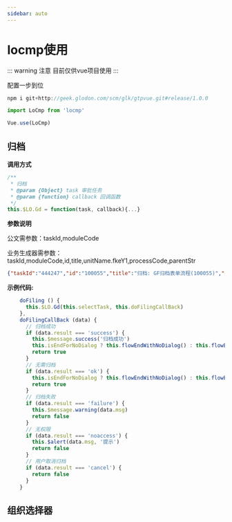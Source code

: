 ```yaml
---
sidebar: auto
---
```


# locmp使用

::: warning 注意
目前仅供vue项目使用
:::

配置一步到位
```js
npm i git+http://geek.glodon.com/scm/glk/gtpvue.git#release/1.0.0

import LoCmp from 'locmp'

Vue.use(LoCmp)
```
## 归档

**调用方式**
```js
/**
 * 归档
 * @param {Object} task 审批任务
 * @param {function} callback 回调函数
 */
this.$LO.Gd = function(task, callback){...}
```
**参数说明**


公文需参数：taskId,moduleCode

业务生成器需参数：taskId,moduleCode,id,title,unitName.fkeY1,processCode,parentStr

```json
{"taskId":"444247","id":"100055","title":"归档: GF归档表单流程(100055)","moduleCode":"GTPOnlineForm.NF20200107032823Module","unitName":"归档","fkeY1":"GTPOnlineForm.NF20200107032823","processCode":"GTPOnlineForm.NF20200107032823Module100001"}
```

**示例代码:**

```js
    doFiling () {
      this.$LO.Gd(this.selectTask, this.doFilingCallBack)
    },
    doFilingCallBack (data) {
      // 归档成功
      if (data.result === 'success') {
        this.$message.success('归档成功')
        this.isEndForNoDialog ? this.flowEndWithNoDialog() : this.flowEnd()
        return true
      }
      // 无需归档
      if (data.result === 'ok') {
        this.isEndForNoDialog ? this.flowEndWithNoDialog() : this.flowEnd()
        return true
      }
      // 归档失败
      if (data.result === 'failure') {
        this.$message.warning(data.msg)
        return false
      }
      // 无权限
      if (data.result === 'noaccess') {
        this.$alert(data.msg, '提示')
        return false
      }
      // 用户取消归档
      if (data.result === 'cancel') {
        return false
      }
    }
```

## 组织选择器